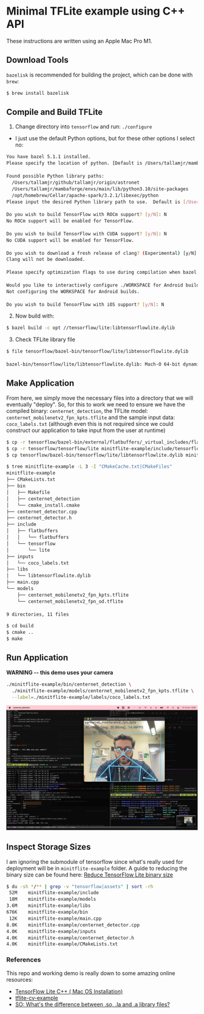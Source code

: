 # Minimal TFLite example using C++ API

These instructions are written using an Apple Mac Pro M1.

## Download Tools

`bazelisk` is recommended for building the project, which can be done with `brew`:

```bash
$ brew install bazelisk
```

## Compile and Build TFLite

1. Change directory into `tensorflow` and run: `./configure`

* I just use the default Python options, but for these other options I select no:

```bash
You have bazel 5.1.1 installed.
Please specify the location of python. [Default is /Users/tallamjr/mambaforge/envs/main/bin/python3]:

Found possible Python library paths:
  /Users/tallamjr/github/tallamjr/origin/astronet
  /Users/tallamjr/mambaforge/envs/main/lib/python3.10/site-packages
  /opt/homebrew/Cellar/apache-spark/3.2.1/libexec/python
Please input the desired Python library path to use.  Default is [/Users/tallamjr/github/tallamjr/origin/astronet]

Do you wish to build TensorFlow with ROCm support? [y/N]: N
No ROCm support will be enabled for TensorFlow.

Do you wish to build TensorFlow with CUDA support? [y/N]: N
No CUDA support will be enabled for TensorFlow.

Do you wish to download a fresh release of clang? (Experimental) [y/N]: N
Clang will not be downloaded.

Please specify optimization flags to use during compilation when bazel option "--config=opt" is specified [Default is -Wno-sign-compare]:

Would you like to interactively configure ./WORKSPACE for Android builds? [y/N]: N
Not configuring the WORKSPACE for Android builds.

Do you wish to build TensorFlow with iOS support? [y/N]: N
```

2. Now build with:

```bash
$ bazel build -c opt //tensorflow/lite:libtensorflowlite.dylib
```

3. Check TFLite library file

```bash
$ file tensorflow/bazel-bin/tensorflow/lite/libtensorflowlite.dylib

bazel-bin/tensorflow/lite/libtensorflowlite.dylib: Mach-O 64-bit dynamically linked shared library arm64
```

## Make Application

From here, we simply move the necessary files into a directory that we will eventually "deploy". So,
for this to work we need to ensure we have the compiled binary: `centernet_detection`, the TFLite
model: `centernet_mobilenetv2_fpn_kpts.tflite` and the sample input data: `coco_labels.txt`
(although even this is not required since we could construct our application to take input from the
user at runtime)


```bash
$ cp -r tensorflow/bazel-bin/external/flatbuffers/_virtual_includes/flatbuffers minitflite-example/include/
$ cp -r tensorflow/tensorflow/lite minitflite-example/include/tensorflow/
$ cp tensorflow/bazel-bin/tensorflow/lite/libtensorflowlite.dylib minitflite-example/libs/
```

```bash
$ tree minitflite-example -L 3 -I "CMakeCache.txt|CMakeFiles"
minitflite-example
├── CMakeLists.txt
├── bin
│   ├── Makefile
│   ├── centernet_detection
│   └── cmake_install.cmake
├── centernet_detector.cpp
├── centernet_detector.h
├── include
│   ├── flatbuffers
│   │   └── flatbuffers
│   └── tensorflow
│       └── lite
├── inputs
│   └── coco_labels.txt
├── libs
│   └── libtensorflowlite.dylib
├── main.cpp
└── models
    ├── centernet_mobilenetv2_fpn_kpts.tflite
    └── centernet_mobilenetv2_fpn_od.tflite

9 directories, 11 files
```

```bash
$ cd build
$ cmake ..
$ make
```

## Run Application

**WARNING -- this demo uses your camera**

```bash
./minitflite-example/bin/centernet_detection \
  ./minitflite-example/models/centernet_mobilenetv2_fpn_kpts.tflite \
  --label=./minitflite-example/labels/coco_labels.txt
```

![DEMO](./assets/screenshot.png)

## Inspect Storage Sizes

I am ignoring the submodule of tensorflow since what's really used for deployment will be in
`minitflite-example` folder. A guide to reducing the binary size can be found here: [Reduce TensorFlow Lite binary size](https://www.tensorflow.org/lite/guide/reduce_binary_size)

```bash
$ du -sh */** | grep -v "tensorflow|assets" | sort -rh
 52M    minitflite-example/include
 18M    minitflite-example/models
3.6M    minitflite-example/libs
676K    minitflite-example/bin
 12K    minitflite-example/main.cpp
8.0K    minitflite-example/centernet_detector.cpp
4.0K    minitflite-example/inputs
4.0K    minitflite-example/centernet_detector.h
4.0K    minitflite-example/CMakeLists.txt

```

### References

This repo and working demo is really down to some amazing online resources:

* [TensorFlow Lite C++ ( Mac OS Installation)](https://www.youtube.com/watch?v=mmEuHu5eSx0)
* [tflite-cv-example](https://github.com/NobuoTsukamoto/tflite-cv-example/tree/master/centernet/cpp)
* [SO: What's the difference between .so, .la and .a library files?](https://stackoverflow.com/a/12237595/4521950)
